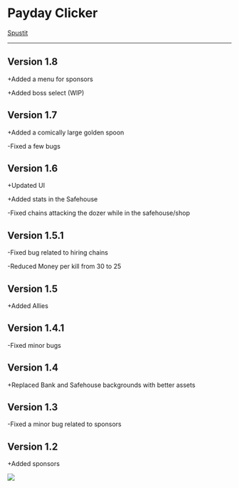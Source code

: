 # Payday Clicker
[Spustit](https://mcbeefyvevo.github.io/Payday-Clicker/)

------------------------------------------------------
<h2>Version 1.8</h2>
<p>+Added a menu for sponsors</p>
<p>+Added boss select (WIP)</p>

<h2>Version 1.7</h2>
<p>+Added a comically large golden spoon</p>
<p>-Fixed a few bugs</p>

<h2>Version 1.6</h2>
<p>+Updated UI</p>
<p>+Added stats in the Safehouse</p>
<p>-Fixed chains attacking the dozer while in the safehouse/shop</p>

<h2>Version 1.5.1</h2>
<p>-Fixed bug related to hiring chains</p>
<p>-Reduced Money per kill from 30 to 25</p>

<h2>Version 1.5</h2>
<p>+Added Allies</p>

<h2>Version 1.4.1</h2>
<p>-Fixed minor bugs</p>

<h2>Version 1.4</h2>
<p>+Replaced Bank and Safehouse backgrounds with better assets</p>

<h2>Version 1.3</h2>
<p>-Fixed a minor bug related to sponsors</p>

<h2>Version 1.2</h2>
<p>+Added sponsors</p>


![](https://media.tenor.com/4Lz2QTfgjzgAAAAd/among-us-payday.gif)
